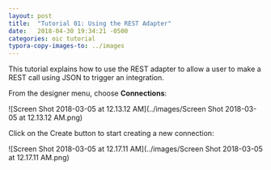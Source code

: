 ```yaml
---
layout: post
title:  "Tutorial 01: Using the REST Adapter"
date:   2018-04-30 19:34:21 -0500
categories: oic tutorial 
typora-copy-images-to: ../images
---
```

This tutorial explains how to use the REST adapter to allow a user to make a REST call using JSON to trigger an integration.

From the designer menu, choose **Connections**:

![Screen Shot 2018-03-05 at 12.13.12 AM](../images/Screen Shot 2018-03-05 at 12.13.12 AM.png)

Click on the Create button to start creating a new connection:

![Screen Shot 2018-03-05 at 12.17.11 AM](../images/Screen Shot 2018-03-05 at 12.17.11 AM.png)

